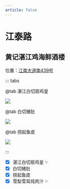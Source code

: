 ```yaml
---
article: false
---
```


# 江泰路

## 黄记湛江鸡海鲜酒楼

<i class="fa-solid fa-location-dot"></i> 位置：<a href="https://ditu.amap.com/place/B0LRHLA3RX" target="_blank">江南大道南439号</a>

::: tabs

@tab 湛江白切扇鸡皇

![](https://img.sherry4869.com/blog/life/food/china/guangdong/guangzhou/hz/jtl/hjzjj/1.JPEG)

@tab 白切猪肚

![](https://img.sherry4869.com/blog/life/food/china/guangdong/guangzhou/hz/jtl/hjzjj/2.JPEG)

@tab 捞起鱼皮

![](https://img.sherry4869.com/blog/life/food/china/guangdong/guangzhou/hz/jtl/hjzjj/3.JPEG)

:::

- [x] 湛江白切扇鸡皇 ✨
- [x] 白切猪肚
- [x] 捞起鱼皮
- [x] 雪梨雪耳炖肉汁 ✨
